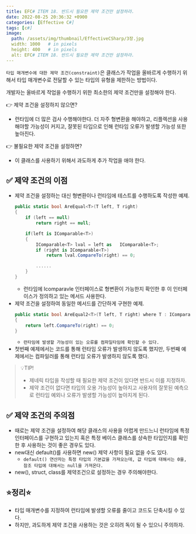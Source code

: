 ```yaml
---
title: EFC# ITEM 18. 반드시 필요한 제약 조건만 설정하라.
date: 2022-08-25 20:36:32 +0900
categories: [Effective C#]
tags: [c#]
image:
  path: /assets/img/thumbnail/EffectiveCSharp/3장.jpg
  width: 1000   # in pixels
  height: 400   # in pixels
  alt: EFC# ITEM 18. 반드시 필요한 제약 조건만 설정하라.
---
```


`타입 매개변수에 대한 제약 조건(constraint)`은 클래스가 작업을 올바르게 수행하기 위해서 타입 매개변수로 전달할 수 있는 타입의 유형을 제한하는 방법이다.

개발자는 올바르게 작업을 수행하기 위한 최소한의 제약 조건만을 설정해야 한다.

👉 제약 조건을 설정하지 않으면? 
- 런타임에 더 많은 검사 수행해야한다. 더 자주 형변환을 해야하고, 리플렉션을 사용해야할 가능성이 커지고, 잘못된 타입으로 인해 런타임 오류가 발생할 가능성 또한 높아진다.

👉 불필요한 제약 조건을 설정하면?
- 이 클래스를 사용하기 위해서 과도하게 추가 작업을 애야 한다.

## ✅ 제약 조건의 이점
- 제약 조건을 설정하는 대신 형변환이나 런타임에 테스트를 수행하도록 작성한 예제.
  ```csharp
  public static bool AreEqual<T>(T left, T right)
  {
      if (left == null)
          return right == null;
  
      if(left is IComparable<T>)
      {
          IComparable<T> lval = left as   IComparable<T>;
          if (right is IComparable<T>)
              return lval.CompareTo(right) == 0;
  
          ......
      }
  }
  ```
  - 런타임에 Icomparavle<T> 인터페이스로 형변환이 가능한지 확인한 후 이 인터페이스가 정의하고 있는 메서드 사용한다.
- 제약 조건을 설정하여 동일한 메서드를 간단하게 구현한 예제.
  ```csharp
  public static bool AreEqual2<T>(T left, T right) where T : IComparable<T>
  {
      return left.CompareTo(right) == 0;
  }
  ```
  - `런타임에 발생할 가능성이 있는 오류를 컴파일타임에 확인할 수 있다.`
- 첫번째 예제에서는 코드를 통해 런타임 오류가 발생하지 않도록 했지만, 두번째 예제에서는 컴파일러를 통해 런타임 오류가 발생하지 않도록 했다.

> 💡TIP!
> - 제네릭 타입을 작성할 때 필요한 제약 조건이 있다면 반드시 이를 지정하자.
> - 제약 조건이 없다면 타입의 오용 가능성이 높아지고 사용자의 잘못된 예측으로 런타임 예외나 오류가 발생할 가능성이 높아지게 된다.

## ✅ 제약 조건의 주의점
- 때로는 제약 조건을 설정하여 해당 클래스의 사용을 어렵게 만드느니 런타임에 특정 인터페이스를 구현하고 있는지 혹은 특정 베이스 클래스를 상속한 타입인지를 확인한 후 사용하는 것이 좋은 경우도 있다.
- new대신 default()를 사용하면 new() 제약 사항이 필요 없을 수도 있다.
  - `default() 연산자는 특정 타입의 기본값을 가져오는데, 값 타입에 대해서는 0을, 참조 타입에 대해서는 null을 가져온다.`
- new(), struct, class를 제약조건으로 설정하는 경우 주의해야한다.



## ⭐정리⭐
- 타입 매개변수를 지정하여 런타임에 발생할 오류를 줄이고 코드도 단축시킬 수 있다.
- 하지만, 과도하게 제약 조건을 사용하는 것은 오히려 독이 될 수 있으니 주의하자.

